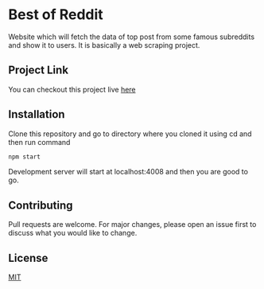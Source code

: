 # Best of Reddit

Website which will fetch the data of top post from some famous subreddits and show it to users. It is basically a web scraping project.

## Project Link
You can checkout this project live [here](https://best-of-reddit.vercel.app/)

## Installation

Clone this repository and go to directory where you cloned it using cd and then run command

```bash
npm start
```

Development server will start at localhost:4008 and then you are good to go.


## Contributing

Pull requests are welcome. For major changes, please open an issue first
to discuss what you would like to change.


## License

[MIT](https://github.com/ishan249/Best-of-reddit/blob/master/LICENSE.md)
